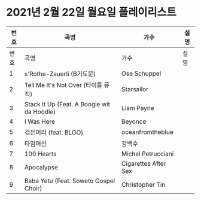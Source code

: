 # 2021년 2월 22일 월요일 플레이리스트

| 번호 | 곡명 | 가수 | 설명 |
|------|------|------|------|
| 번호 | 곡명 | 가수 | 설명 |
| 1 | s'Rothe-Zauerli (B기도문) | Ose Schuppel |  |
| 2 | Tell Me It's Not Over (타이틀 뮤직) | Starsailor |  |
| 3 | Stack It Up (Feat. A Boogie wit da Hoodie) | Liam Payne |  |
| 4 | I Was Here | Beyonce |  |
| 5 | 검은머리 (feat. BLOO) | oceanfromtheblue |  |
| 6 | 타임머신 | 강백수 |  |
| 7 | 100 Hearts | Michel Petrucciani |  |
| 8 | Apocalypse | Cigarettes After Sex |  |
| 9 | Baba Yetu (Feat. Soweto Gospel Choir) | Christopher Tin |  |

